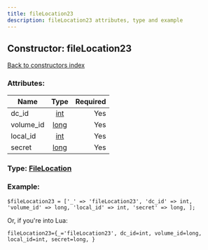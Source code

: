 ```yaml
---
title: fileLocation23
description: fileLocation23 attributes, type and example
---
```

## Constructor: fileLocation23  
[Back to constructors index](index.md)



### Attributes:

| Name     |    Type       | Required |
|----------|:-------------:|---------:|
|dc\_id|[int](../types/int.md) | Yes|
|volume\_id|[long](../types/long.md) | Yes|
|local\_id|[int](../types/int.md) | Yes|
|secret|[long](../types/long.md) | Yes|



### Type: [FileLocation](../types/FileLocation.md)


### Example:

```
$fileLocation23 = ['_' => 'fileLocation23', 'dc_id' => int, 'volume_id' => long, 'local_id' => int, 'secret' => long, ];
```  

Or, if you're into Lua:  


```
fileLocation23={_='fileLocation23', dc_id=int, volume_id=long, local_id=int, secret=long, }

```


